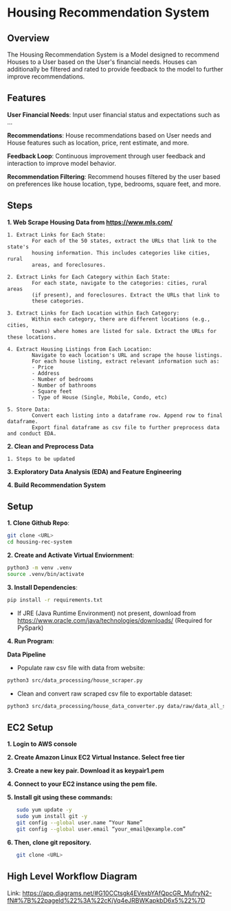 # Housing Recommendation System

## Overview

The Housing Recommendation System is a Model designed to recommend Houses to a User based on the User's financial needs. Houses can additionally be filtered and rated to provide feedback to the model to further improve recommendations.

## Features

**User Financial Needs**: Input user financial status and expectations such as ...

**Recommendations**: House recommendations based on User needs and House features such as location, price, rent estimate, and more.

**Feedback Loop**: Continuous improvement through user feedback and interaction to improve model behavior.

**Recommendation Filtering**: Recommend houses filtered by the user based on preferences like house location, type, bedrooms, square feet, and more.

## Steps

**1. Web Scrape Housing Data from https://www.mls.com/**

    1. Extract Links for Each State:
            For each of the 50 states, extract the URLs that link to the state's
            housing information. This includes categories like cities, rural
            areas, and foreclosures.

    2. Extract Links for Each Category within Each State:
            For each state, navigate to the categories: cities, rural areas
            (if present), and foreclosures. Extract the URLs that link to
            these categories.

    3. Extract Links for Each Location within Each Category:
            Within each category, there are different locations (e.g., cities,
            towns) where homes are listed for sale. Extract the URLs for these locations.

    4. Extract Housing Listings from Each Location:
            Navigate to each location's URL and scrape the house listings.
            For each house listing, extract relevant information such as:
            - Price
            - Address
            - Number of bedrooms
            - Number of bathrooms
            - Square feet
            - Type of House (Single, Mobile, Condo, etc)

    5. Store Data:
            Convert each listing into a dataframe row. Append row to final dataframe.
            Export final dataframe as csv file to further preprocess data and conduct EDA.

**2. Clean and Preprocess Data**

    1. Steps to be updated

**3. Exploratory Data Analysis (EDA) and Feature Engineering**

**4. Build Recommendation System**

## Setup

**1. Clone Github Repo**:

```sh
git clone <URL>
cd housing-rec-system
```

**2. Create and Activate Virtual Enviornment**:

```sh
python3 -m venv .venv
source .venv/bin/activate
```

**3. Install Dependencies**:

```sh
pip install -r requirements.txt
```

- If JRE (Java Runtime Environment) not present, download from https://www.oracle.com/java/technologies/downloads/ (Required for PySpark)

**4. Run Program**:

**Data Pipeline**

- Populate raw csv file with data from website:

```sh
python3 src/data_processing/house_scraper.py
```

- Clean and convert raw scraped csv file to exportable dataset:

```sh
python3 src/data_processing/house_data_converter.py data/raw/data_all_states.csv
```

## EC2 Setup

**1. Login to AWS console**

**2. Create Amazon Linux EC2 Virtual Instance. Select free tier**

**3. Create a new key pair. Download it as keypair1.pem**

**4. Connect to your EC2 instance using the pem file.**

**5. Install git using these commands:**

```sh
   sudo yum update -y
   sudo yum install git -y
   git config --global user.name “Your Name”
   git config --global user.email “your_email@example.com”
```

**6. Then, clone git repository.**

```sh
   git clone <URL>
```

## High Level Workflow Diagram

Link: https://app.diagrams.net/#G10CCtsgk4EVexbYAfQpcGR_MufryN2-fN#%7B%22pageId%22%3A%22cKjVq4eJRBWKapkbD6x5%22%7D
